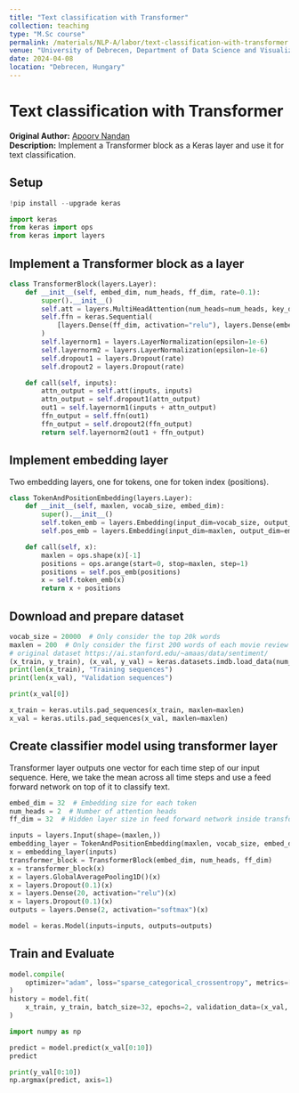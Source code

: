 ```yaml
---
title: "Text classification with Transformer"
collection: teaching
type: "M.Sc course"
permalink: /materials/NLP-A/labor/text-classification-with-transformer
venue: "University of Debrecen, Department of Data Science and Visualization"
date: 2024-04-08
location: "Debrecen, Hungary"
---
```


# Text classification with Transformer

**Original Author:** [Apoorv Nandan](https://twitter.com/NandanApoorv)<br>
**Description:** Implement a Transformer block as a Keras layer and use it for text classification.

## Setup

```python
!pip install --upgrade keras
```

```python
import keras
from keras import ops
from keras import layers
```

## Implement a Transformer block as a layer

```python
class TransformerBlock(layers.Layer):
    def __init__(self, embed_dim, num_heads, ff_dim, rate=0.1):
        super().__init__()
        self.att = layers.MultiHeadAttention(num_heads=num_heads, key_dim=embed_dim)
        self.ffn = keras.Sequential(
            [layers.Dense(ff_dim, activation="relu"), layers.Dense(embed_dim),]
        )
        self.layernorm1 = layers.LayerNormalization(epsilon=1e-6)
        self.layernorm2 = layers.LayerNormalization(epsilon=1e-6)
        self.dropout1 = layers.Dropout(rate)
        self.dropout2 = layers.Dropout(rate)

    def call(self, inputs):
        attn_output = self.att(inputs, inputs)
        attn_output = self.dropout1(attn_output)
        out1 = self.layernorm1(inputs + attn_output)
        ffn_output = self.ffn(out1)
        ffn_output = self.dropout2(ffn_output)
        return self.layernorm2(out1 + ffn_output)
```

## Implement embedding layer

Two  embedding layers, one for tokens, one for token index (positions).

```python
class TokenAndPositionEmbedding(layers.Layer):
    def __init__(self, maxlen, vocab_size, embed_dim):
        super().__init__()
        self.token_emb = layers.Embedding(input_dim=vocab_size, output_dim=embed_dim)
        self.pos_emb = layers.Embedding(input_dim=maxlen, output_dim=embed_dim)

    def call(self, x):
        maxlen = ops.shape(x)[-1]
        positions = ops.arange(start=0, stop=maxlen, step=1)
        positions = self.pos_emb(positions)
        x = self.token_emb(x)
        return x + positions
```

## Download and prepare dataset

```python
vocab_size = 20000  # Only consider the top 20k words
maxlen = 200  # Only consider the first 200 words of each movie review
# original dataset https://ai.stanford.edu/~amaas/data/sentiment/
(x_train, y_train), (x_val, y_val) = keras.datasets.imdb.load_data(num_words=vocab_size)
print(len(x_train), "Training sequences")
print(len(x_val), "Validation sequences")
```

```python
print(x_val[0])
```

```python
x_train = keras.utils.pad_sequences(x_train, maxlen=maxlen)
x_val = keras.utils.pad_sequences(x_val, maxlen=maxlen)
```

## Create classifier model using transformer layer

Transformer layer outputs one vector for each time step of our input sequence.
Here, we take the mean across all time steps and
use a feed forward network on top of it to classify text.

```python
embed_dim = 32  # Embedding size for each token
num_heads = 2  # Number of attention heads
ff_dim = 32  # Hidden layer size in feed forward network inside transformer

inputs = layers.Input(shape=(maxlen,))
embedding_layer = TokenAndPositionEmbedding(maxlen, vocab_size, embed_dim)
x = embedding_layer(inputs)
transformer_block = TransformerBlock(embed_dim, num_heads, ff_dim)
x = transformer_block(x)
x = layers.GlobalAveragePooling1D()(x)
x = layers.Dropout(0.1)(x)
x = layers.Dense(20, activation="relu")(x)
x = layers.Dropout(0.1)(x)
outputs = layers.Dense(2, activation="softmax")(x)

model = keras.Model(inputs=inputs, outputs=outputs)
```

## Train and Evaluate

```python
model.compile(
    optimizer="adam", loss="sparse_categorical_crossentropy", metrics=["accuracy"]
)
history = model.fit(
    x_train, y_train, batch_size=32, epochs=2, validation_data=(x_val, y_val)
)
```

```python
import numpy as np

predict = model.predict(x_val[0:10])
predict
```

```python
print(y_val[0:10])
np.argmax(predict, axis=1)
```
